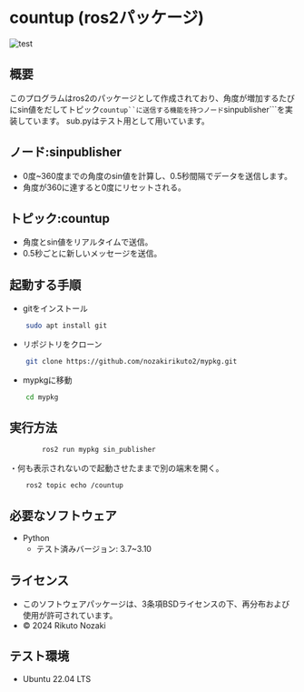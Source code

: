 # countup (ros2パッケージ)
![test](https://github.com/nozakirikuto2/robosys2024/actions/workflows/test.yml/badge.svg)

## 概要

このプログラムはros2のパッケージとして作成されており、角度が増加するたびにsin値をだしてトピック```countup``に送信する機能を持つノード```sinpublisher```を実装しています。
sub.pyはテスト用として用いています。

## ノード:sinpublisher

- 0度~360度までの角度のsin値を計算し、0.5秒間隔でデータを送信します。
- 角度が360に達すると0度にリセットされる。

## トピック:countup

- 角度とsin値をリアルタイムで送信。
- 0.5秒ごとに新しいメッセージを送信。

## 起動する手順

- gitをインストール

```bash
	sudo apt install git
```

- リポジトリをクローン

```bash
	git clone https://github.com/nozakirikuto2/mypkg.git
```

- mypkgに移動

```bash
	cd mypkg
```

## 実行方法

```bash
        ros2 run mypkg sin_publisher
```

・何も表示されないので起動させたままで別の端末を開く。

```bash
	ros2 topic echo /countup
```

## 必要なソフトウェア

- Python
	- テスト済みバージョン: 3.7~3.10

## ライセンス

- このソフトウェアパッケージは、3条項BSDライセンスの下、再分布および使用が許可されています。
- © 2024 Rikuto Nozaki

## テスト環境

-  Ubuntu 22.04 LTS
